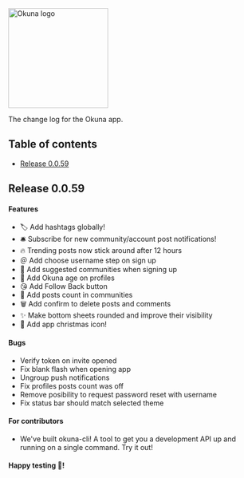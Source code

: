<img alt="Okuna logo" src="https://i.snag.gy/FAgp8K.jpg" width="200">

The change log for the Okuna app.

## Table of contents

- [Release 0.0.59](#release-0.0.59)

## Release 0.0.59

#### Features
 - 🏷 Add hashtags globally!
 - 🛎 Subscribe for new community/account post notifications!
 - 🔥 Trending posts now stick around after 12 hours
 - ＠ Add choose username step on sign up
 - 🏡 Add suggested communities when signing up
 - 👶 Add Okuna age on profiles
 - 😘 Add Follow Back button
 - 💯 Add posts count in communities
 - 🗑 Add confirm to delete posts and comments
 - ✨ Make bottom sheets rounded and improve their visibility
 - 🎄 Add app christmas icon!


#### Bugs
- Verify token on invite opened
- Fix blank flash when opening app
- Ungroup push notifications
- Fix profiles posts count was off
- Remove posibility to request password reset with username
- Fix status bar should match selected theme

#### For contributors

- We've built okuna-cli! A tool to get you a development API up and running on a single command. Try it out!

#### Happy testing 🎉!

